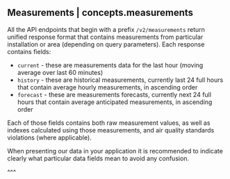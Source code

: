 ## Measurements | concepts.measurements

All the API endpoints that begin with a prefix `/v2/measurements` return unified response format that contains measurements from particular installation or area (depending on query parameters). Each response contains fields:
- `current` - these are measurements data for the last hour (moving average over last 60 minutes)
- `history` - these are historical measurements, currently last 24 full hours that contain average hourly measurements, in ascending order
- `forecast` - these are measurements forecasts, currently next 24 full hours that contain average anticipated measurements, in ascending order

Each of those fields contains both raw measurement values, as well as indexes calculated using those measurements, and air quality standards violations (where applicable).

When presenting our data in your application it is recommended to indicate clearly what particular data fields mean to avoid any confusion.

^^^
